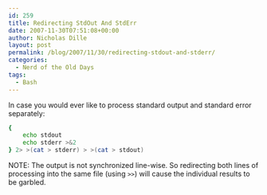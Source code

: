 ```yaml
---
id: 259
title: Redirecting StdOut And StdErr
date: 2007-11-30T07:51:08+00:00
author: Nicholas Dille
layout: post
permalink: /blog/2007/11/30/redirecting-stdout-and-stderr/
categories:
  - Nerd of the Old Days
tags:
  - Bash
---
```

In case you would ever like to process standard output and standard error separately:<!--more-->

```bash
{
	echo stdout
	echo stderr >&2
} 2> >(cat > stderr) > >(cat > stdout)
```

NOTE: The output is not synchronized line-wise. So redirecting both lines of processing into the same file (using `>>`) will cause the individual results to be garbled.